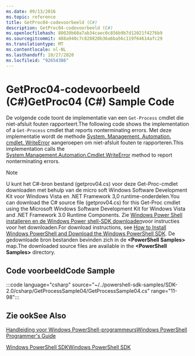 ```yaml
---
ms.date: 09/13/2016
ms.topic: reference
title: GetProc04-codevoorbeeld (C#)
description: GetProc04-codevoorbeeld (C#)
ms.openlocfilehash: 80020b60a7ab34caec0c856b9b7d12021f4276b9
ms.sourcegitcommit: 488a940c7c828820b36a6ba56c119f64614afc29
ms.translationtype: MT
ms.contentlocale: nl-NL
ms.lasthandoff: 10/27/2020
ms.locfileid: "92654386"
---
```

# <a name="getproc04-c-sample-code"></a><span data-ttu-id="145f7-103">GetProc04-codevoorbeeld (C#)</span><span class="sxs-lookup"><span data-stu-id="145f7-103">GetProc04 (C#) Sample Code</span></span>

<span data-ttu-id="145f7-104">De volgende code toont de implementatie van een `Get-Process` cmdlet die niet-afsluit fouten rapporteert.</span><span class="sxs-lookup"><span data-stu-id="145f7-104">The following code shows the implementation of a `Get-Process` cmdlet that reports nonterminating errors.</span></span> <span data-ttu-id="145f7-105">Met deze implementatie wordt de methode [System. Management. Automation. cmdlet. WriteError](/dotnet/api/System.Management.Automation.Cmdlet.WriteError) aangeroepen om niet-afsluit fouten te rapporteren.</span><span class="sxs-lookup"><span data-stu-id="145f7-105">This implementation calls the [System.Management.Automation.Cmdlet.WriteError](/dotnet/api/System.Management.Automation.Cmdlet.WriteError) method to report nonterminating errors.</span></span>

> [!NOTE]
> <span data-ttu-id="145f7-106">U kunt het C#-bron bestand (getprov04.cs) voor deze Get-Proc-cmdlet downloaden met behulp van de micro soft Windows Software Development Kit voor Windows Vista en .NET Framework 3,0 runtime-onderdelen.</span><span class="sxs-lookup"><span data-stu-id="145f7-106">You can download the C# source file (getprov04.cs) for this Get-Proc cmdlet using the Microsoft Windows Software Development Kit for Windows Vista and .NET Framework 3.0 Runtime Components.</span></span> <span data-ttu-id="145f7-107">Zie [Windows Power Shell installeren en de Windows Power shell-SDK downloaden](/powershell/scripting/developer/installing-the-windows-powershell-sdk)voor instructies voor het downloaden.</span><span class="sxs-lookup"><span data-stu-id="145f7-107">For download instructions, see [How to Install Windows PowerShell and Download the Windows PowerShell SDK](/powershell/scripting/developer/installing-the-windows-powershell-sdk).</span></span>
> <span data-ttu-id="145f7-108">De gedownloade bron bestanden bevinden zich in de **\<PowerShell Samples>** map.</span><span class="sxs-lookup"><span data-stu-id="145f7-108">The downloaded source files are available in the **\<PowerShell Samples>** directory.</span></span>

## <a name="code-sample"></a><span data-ttu-id="145f7-109">Code voorbeeld</span><span class="sxs-lookup"><span data-stu-id="145f7-109">Code Sample</span></span>

:::code language="csharp" source="~/../powershell-sdk-samples/SDK-2.0/csharp/GetProcessSample04/GetProcessSample04.cs" range="11-98":::

## <a name="see-also"></a><span data-ttu-id="145f7-110">Zie ook</span><span class="sxs-lookup"><span data-stu-id="145f7-110">See Also</span></span>

[<span data-ttu-id="145f7-111">Handleiding voor Windows PowerShell-programmeurs</span><span class="sxs-lookup"><span data-stu-id="145f7-111">Windows PowerShell Programmer's Guide</span></span>](./windows-powershell-programmer-s-guide.md)

[<span data-ttu-id="145f7-112">Windows PowerShell SDK</span><span class="sxs-lookup"><span data-stu-id="145f7-112">Windows PowerShell SDK</span></span>](../windows-powershell-reference.md)
